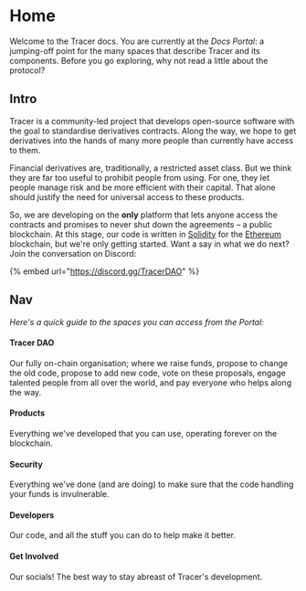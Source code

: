 # Home

Welcome to the Tracer docs. You are currently at the _Docs Portal_: a jumping-off point for the many spaces that describe Tracer and its components. Before you go exploring, why not read a little about the protocol?

## Intro

Tracer is a community-led project that develops open-source software with the goal to standardise derivatives contracts. Along the way, we hope to get derivatives into the hands of many more people than currently have access to them.

Financial derivatives are, traditionally, a restricted asset class. But we think they are far too useful to prohibit people from using. For one, they let people manage risk and be more efficient with their capital. That alone should justify the need for universal access to these products.&#x20;

So, we are developing on the **only** platform that lets anyone access the contracts and promises to never shut down the agreements – a public blockchain. At this stage, our code is written in [Solidity](https://soliditylang.org/) for the [Ethereum](https://ethereum.org/en/) blockchain, but we're only getting started. Want a say in what we do next? Join the conversation on Discord:

{% embed url="https://discord.gg/TracerDAO" %}

## Nav

_Here's a quick guide to the spaces you can access from the Portal:_

#### Tracer DAO

Our fully on-chain organisation; where we raise funds, propose to change the old code, propose to add new code, vote on these proposals, engage talented people from all over the world, and pay everyone who helps along the way. &#x20;

#### Products&#x20;

Everything we've developed that you can use, operating forever on the blockchain.&#x20;

#### Security

Everything we've done (and are doing) to make sure that the code handling your funds is invulnerable.

#### Developers&#x20;

Our code, and all the stuff you can do to help make it better.&#x20;

#### Get Involved&#x20;

Our socials! The best way to stay abreast of Tracer's development.&#x20;
